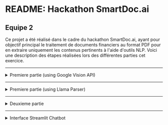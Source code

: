 # README: Hackathon SmartDoc.ai

## Equipe 2

Ce projet a été réalisé dans le cadre du hackathon SmartDoc.ai, ayant pour objectif principal le traitement de documents financiers au format PDF pour en extraire uniquement les contenus pertinents à l'aide d'outils NLP. Voici une description des étapes réalisées lors des différentes parties cet exercice.

---
<details>
<summary>Premiere partie (using Google Vision API)</summary>

## 1. Traitement des Données OCR

### Fonctionnalités Utilisées :
La fonction **`produce_brut()`** fournie dans le fichier `helper.py` (que l'on a gardé comme telle) a été utilisée telle quelle pour transformer les fichiers JSON obtenus à partir de l'OCR (Google Vision API) en un tableau Excel structurant les blocs textuels extraits des rapports SFCR. Cette fonction constitue la base des analyses effectuées dans les étapes suivantes.

---

## 2. Détection et Labélisation des Contenus

### Objectifs :
L'objectif principal était de classifier automatiquement les blocs textuels extraits des rapports SFCR en trois catégories :
- **Inutile** : Contenus non pertinents comme les bas de page, hauts de page et tableaux.
- **Paragraphe** : Contenus informatifs pertinents pour le corps principal des rapports.
- **Titre** : Grands titres ou sous-titres délimitant les différentes sections des rapports.

### Approche Technique :
Pour cette étape, une fonction nommée **`label_content(df, thresholds=None)`** a été développée dans le fichier [notebook](google_vision_api/report_cleaning.ipynb). Elle repose sur des seuils définis pour différencier les catégories de contenu.

#### Fonctionnement de `label_content()` :
1. **Seuils Utilisés :**
   - Position verticale (`pos_y`) pour les en-têtes et pieds de page.
   - Nombre de caractères (`chars`) pour distinguer titres et paragraphes.
   - Taille des caractères et hauteur des blocs (`char_size`, `height`) pour identifier le contenu des tableaux.

2. **Classification :** Chaque bloc textuel est évalué selon ces seuils pour être classifié en "Inutile", "Titre" ou "Paragraphe". Par exemple :
   - Si la position verticale est proche des bords (haut ou bas de page), il est marqué comme "Inutile".
   - Si le nombre de caractères est très faible, il est marqué comme "Titre".
   - Si le nombre de caractères est élevé, il est considéré comme "Paragraphe".

### Filtrage et Génération des Fichiers Texte :
Une fois la labélisation effectuée, les données inutiles sont filtrées pour ne conserver que les titres et paragraphes pertinents. Le contenu résultant est ensuite sauvegardé dans un fichier texte suivant une organisation claire :
- Les titres et paragraphes sont regroupés par page.
- Une ligne de séparation est ajoutée entre les pages pour une meilleure lisibilité.

#### Exemple de Code :
Le fichier généré est produit à l'aide de la fonction suivante :
```python
# Fonction pour générer un fichier texte organisé
 def generate_text(dataframe, filename):
     with open(filename, 'w', encoding='utf-8') as f:
         current_page = None
         for _, row in dataframe.iterrows():
             if current_page is None or row['num_page'] != current_page:
                 if current_page is not None:
                     f.write("\n" + "="*50 + "\n")  # Séparateur pour une nouvelle page
                 current_page = row['num_page']
                 f.write(f"\nPage {current_page}\n")

             if row['Label'] == 'Titre':
                 f.write(f"\n{row['text']}\n")
             elif row['Label'] == 'Paragraphe':
                 f.write(f"{row['text']}\n")

             f.write("\n")
```

### Résultats :
- **Classification Automatisée :** Les blocs textuels sont correctement identifiés et classés.
- **Fichiers Lisibles :** Les fichiers texte produits sont clairs et organisés par page avec une distinction nette entre les titres et les paragraphes.

### ⚠️ L'on a [ici](google_vision_api/text) 4 fichers `.txt` de l'extraction des 4 [rappors PDF](data/pdfs) 


### Analyse :
La labélisation a été fait 

---

## Conclusion :
Ces étapes ont permis d'établir une base solide pour l'analyse des rapports SFCR en filtrant efficacement le contenu utile. Les techniques de traitement et de labélisation développées ici préparent à la deuxième partie de l'exercice, centrée sur l'implémentation d'une architecture RAG.

---
## 3. Bonnus : Extraction lisible des informations des tableaux

---
### Objectif  
L'objectif de cette partie était de détecter et extraire automatiquement les tableaux présents dans des fichiers PDF, puis de convertir leur contenu en texte structuré tout en préservant la disposition tabulaire. Le code a été devollopé dans ce [notebook](tables/table_detection_and_extraction.ipynb)


### Étapes de la Méthodologie

1. **Détection des Tableaux**  
   - **Modèle Utilisé :** Un modèle [YOLO🌐](https://huggingface.co/foduucom/table-detection-and-extraction) a été employé pour détecter les tableaux dans les pages du PDF.  
   - **Processus :** Les pages des PDF sont converties en images. Le modèle analyse ces images pour repérer les zones contenant des tableaux et les découpe en sous-images correspondant à chaque tableau.  
   - **Paramètres Clés :** Des seuils de confiance (confidence score) et IoU (Intersection over Union) ont été ajustés pour optimiser la précision de la détection des tableaux.

2. **Extraction des Images des Tableaux**  
   - Une fois détectés, les tableaux sont extraits sous forme d'images individuelles et sauvegardés dans un répertoire. Chaque image représente un tableau unique trouvé dans le document.

3. **Conversion des Images en Texte**  
   - **Outil Utilisé :** [Tesseract-OCR🌐](https://github.com/tesseract-ocr/tesseract) a été utilisé pour convertir le contenu des images en texte lisible et structuré.  
   - **Prétraitement :** Les images des tableaux ont été redimensionnées et converties en RGB pour améliorer la qualité de l'extraction du texte.  
   - **Structure Conservée :** Une analyse des positions et des blocs textuels a permis de recréer la structure tabulaire originale dans le format texte.

4. **Résultats Structurés**  
   - Le contenu textuel des tableaux est formaté dans des formats exploitables (dans notre cas du texte) pour faciliter les analyses ultérieures par les modèles.


### Résultats  
Cette méthodologie a permis :  
- Une détection précise des tableaux dans des documents PDF complexes.  
- Une extraction fidèle du contenu tabulaire, avec une préservation de la structure.  
- Une préparation des données sous une forme facilement exploitable pour des besoins d'analyse ou d'intégration.

#### Exemple SFCR [COVEA](data/pdfs/sfcr_covea_2022.PDF) : image détectée puis text détecté

- Apres détection des tables par YOLO (page 89)
![Page 89](images/page_89_apres_YOLO.jpg)

- Apres détection du text dans l'image
![Page 89](images/page_89_apres_Tessaract.png)

### Analyse :
Le modèle YOLO permet une detection et extraction systématique sous forme d'image de toutes les tables dans les différents PDF. La difficulté apparente se trouve au niveau de l'extraction des tables de ces images (dans le cas de l'utilisation de modèle lite non multimodale)

</details>

---
<details>
<summary>Premiere partie (using  Llama Parser)</summary>

## 1. Exctraction avec  LlamaParse
Vu les limites apparentes de la méthode d'extraction avec `Google Vision`, nous avons effectué un benchmark qui a abouti à la solution de `LlamaCloud` : [Llama Parser](https://docs.llamaindex.ai/en/stable/llama_cloud/llama_parse/). LlamaParse est un parseur de documents sur le marché spécialement conçu pour les améliorer les RAG. Cette solution a permis d'extraire de manière fidèle les informations de divers PDF sous forme de `Markdown`. En utilisant `LlamaParse`, nous avons pu surmonter les défis liés à l'extraction de contenu complexe, tels que les tableaux, les diagrammes et l'ordre de lecture, en obtenant des résultats plus précis et mieux structurés que ceux offerts par les modèles multimodaux traditionnels. Grâce à son approche hybride, LlamaParse a réduit les erreurs d'extraction, tout en offrant une meilleure gestion du contenu visuel et textuel.

### ⚠️ [Code LlamaParse](llama_parser/Hackathon_LlamaParse.ipynb)

## 2. Résulats
### ⚠️ L'on a [ici](llama_parser/markdown) 4 fichers `.md` de l'extraction des 4 [rappors PDF](data/pdfs) 

</details>


---
<details>
<summary>Deuxieme partie</summary>

## 🏗️ Architecture Technique Détaillée

### Choix du Modèle de Langage (LLM)(voir [code](rag_architecture/response.py))

La sélection de Google Generative AI (Gemini), et plus particulièrement de la version [1.5 Flash](https://ai.google.dev/gemini-api/docs/models/gemini#gemini-1.5-flash), résulte d'une analyse approfondie des besoins spécifiques de notre cas d'usage. Ce modèle se distingue par sa capacité exceptionnelle à comprendre et à traiter des contextes financiers complexes. Sa maîtrise du français, combinée à des performances de pointe en analyse de documents techniques, en fait un choix stratégique.

Les points forts de Gemini incluent sa capacité à :
- Maintenir la cohérence dans l'interprétation de documents longs et techniques
- Gérer efficacement les nuances du langage financier
- Fournir des réponses structurées et professionnelles
- S'adapter rapidement à différents styles de rapports financiers

### Stratégie Avancée de Chunking(voir [code](rag_architecture/inital_vector.py))

La méthode de découpage des documents (chunking) représente un élément crucial de notre architecture RAG. Utilisant RecursiveCharacterTextSplitter, nous avons développé une approche qui va au-delà du simple découpage mécanique des documents.

Notre stratégie vise à :
- Préserver l'intégrité sémantique des sections
- Maintenir un contexte suffisamment large pour une compréhension profonde
- Permettre une recherche de similarité précise
- Minimiser la fragmentation des informations cruciales

Avec des chunks de 100 000 caractères et un chevauchement de 200 caractères, nous garantissons une transition en douceur entre les segments, assurant qu'aucun détail important ne soit perdu lors de l'analyse.

### Vectorisation Sémantique de Pointe(voir [code](rag_architecture/inital_vector.py))

Le modèle d'embedding de Google (`models/embedding-001`) transforme chaque segment de texte en un vecteur mathématique riche en informations sémantiques. Cette transformation permet une recherche de similarité qui va bien au-delà des correspondances littérales, en capturant les nuances et les relations conceptuelles entre différentes parties du document.

Les avantages de cette approche incluent :
- Une compréhension contextuelle profonde
- La capacité de relier des concepts financiers apparemment disparates
- Une précision accrue dans la recherche de segments pertinents

### Moteur de Recherche Vectoriel FAISS(voir [code](rag_architecture/inital_vector.py))

FAISS (Facebook AI Similarity Search) représente la colonne vertébrale de notre système de recherche. Cette bibliothèque open-source développée par Facebook permet des recherches de similarité ultrarapides, même sur de très grands ensembles de données.

Son implémentation nous permet de :
- Indexer rapidement des milliers de pages de rapports financiers
- Effectuer des recherches de similarité en quelques millisecondes
- Gérer efficacement des volumes importants de données vectorisées

## 🔍 Processus Intelligent de Recherche et Génération

Notre chaîne de traitement intègre plusieurs étapes sophistiquées pour garantir des réponses de haute qualité :

1. **Prétraitement Intelligent**: Découpage et vectorisation des documents
2. **Recherche Sémantique**: Identification des segments les plus pertinents
3. **Génération Contextualisée**: Production de réponses précises et professionnelles

Le prompt engineering joue un rôle crucial, guidant le modèle avec des instructions détaillées pour :
- Utiliser exclusivement le contexte fourni
- Maintenir une structure de réponse professionnelle
- Gérer explicitement les cas où l'information est incomplète ou absente



## 📦 Écosystème Technologique

- **Langages**: Python 3.8+
- **Frameworks**: LangChain, Google GenerativeAI
- **Bibliothèques**: FAISS, Transformers
- **Infrastructure**: Compatible cloud et environnements locaux

</details>

---
<details>
<summary>Interface Streamlit Chatbot</summary>

# 🎥 Démo de mon projet

![Video](https://www.loom.com/share/4d81a87a0dec47e982f27d2ec15ecb7b?sid=7aa29e2c-ac09-4e7f-85f9-b1bb8d3f52e0)
Voici une démonstration vidéo :

<iframe src="https://www.loom.com/share/4d81a87a0dec47e982f27d2ec15ecb7b?sid=7aa29e2c-ac09-4e7f-85f9-b1bb8d3f52e0" frameborder="0" webkitallowfullscreen mozallowfullscreen allowfullscreen style="width:100%; height:500px;"></iframe>



</details>